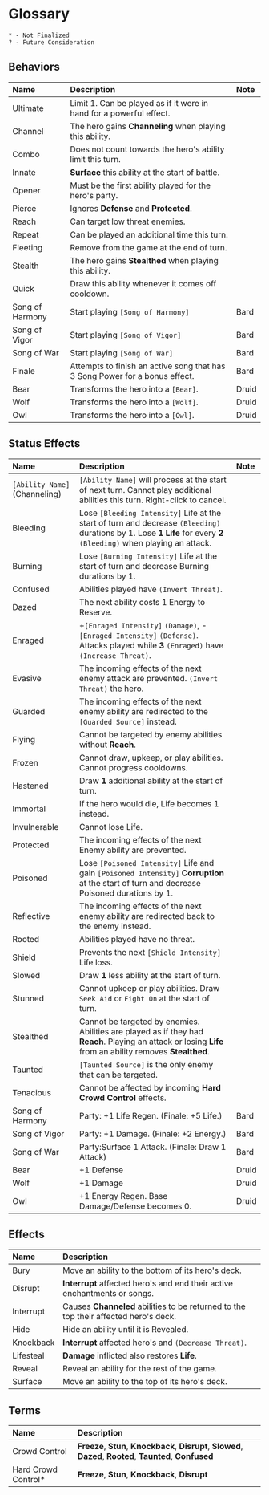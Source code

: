 # Glossary
`* - Not Finalized`  
`? - Future Consideration`

## Behaviors
| Name            | Description                                                                 | Note  |
| :-------------- | :-------------------------------------------------------------------------- | :---- |
| Ultimate        | Limit 1. Can be played as if it were in hand for a powerful effect.         |       |
| Channel         | The hero gains **Channeling** when playing this ability.                    |       |
| Combo           | Does not count towards the hero's ability limit this turn.                  |       |
| Innate          | **Surface** this ability at the start of battle.                            |       |
| Opener          | Must be the first ability played for the hero's party.                      |       |
| Pierce          | Ignores **Defense** and **Protected**.                                      |       |
| Reach           | Can target low threat enemies.                                              |       |
| Repeat          | Can be played an additional time this turn.                                 |       |
| Fleeting        | Remove from the game at the end of turn.                                    |       |
| Stealth         | The hero gains **Stealthed** when playing this ability.                     |       |
| Quick           | Draw this ability whenever it comes off cooldown.                           |       |
| Song of Harmony | Start playing `[Song of Harmony]`                                           | Bard  |
| Song of Vigor   | Start playing `[Song of Vigor]`                                             | Bard  |
| Song of War     | Start playing `[Song of War]`                                               | Bard  |
| Finale          | Attempts to finish an active song that has 3 Song Power for a bonus effect. | Bard  |
| Bear            | Transforms the hero into a `[Bear]`.                                        | Druid |
| Wolf            | Transforms the hero into a `[Wolf]`.                                        | Druid |
| Owl             | Transforms the hero into a `[Owl]`.                                         | Druid |

## Status Effects
| Name                          | Description                                                                                                                                                          | Note  |
| :---------------------------- | :------------------------------------------------------------------------------------------------------------------------------------------------------------------- | :---- |
| `[Ability Name]` (Channeling) | `[Ability Name]` will process at the start of next turn. Cannot play additional abilities this turn. Right-click to cancel.                                          |       |
| Bleeding                      | Lose `[Bleeding Intensity]` Life at the start of turn and decrease `(Bleeding)` durations by 1. Lose **1 Life** for every **2** `(Bleeding)` when playing an attack. |       |
| Burning                       | Lose `[Burning Intensity]` Life at the start of turn and decrease Burning durations by 1.                                                                            |       |
| Confused                      | Abilities played have `(Invert Threat)`.                                                                                                                             |       |
| Dazed                         | The next ability costs 1 Energy to Reserve.                                                                                                                          |       |
| Enraged                       | +`[Enraged Intensity]` `(Damage)`, -`[Enraged Intensity]` `(Defense)`. Attacks played while **3** `(Enraged)` have `(Increase Threat)`.                              |       |
| Evasive                       | The incoming effects of the next enemy attack are prevented. `(Invert Threat)` the hero.                                                                             |       |
| Guarded                       | The incoming effects of the next enemy ability are redirected to the `[Guarded Source]` instead.                                                                     |       |
| Flying                        | Cannot be targeted by enemy abilities without **Reach**.                                                                                                             |       |
| Frozen                        | Cannot draw, upkeep, or play abilities. Cannot progress cooldowns.                                                                                                   |       |
| Hastened                      | Draw **1** additional ability at the start of turn.                                                                                                                  |       |
| Immortal                      | If the hero would die, Life becomes 1 instead.                                                                                                                       |       |
| Invulnerable                  | Cannot lose Life.                                                                                                                                                    |       |
| Protected                     | The incoming effects of the next Enemy ability are prevented.                                                                                                        |       |
| Poisoned                      | Lose `[Poisoned Intensity]` Life and gain `[Poisoned Intensity]` **Corruption** at the start of turn and decrease Poisoned durations by 1.                           |       |
| Reflective                    | The incoming effects of the next enemy ability are redirected back to the enemy instead.                                                                             |       |
| Rooted                        | Abilities played have no threat.                                                                                                                                     |       |
| Shield                        | Prevents the next `[Shield Intensity]` Life loss.                                                                                                                    |       |
| Slowed                        | Draw **1** less ability at the start of turn.                                                                                                                        |       |
| Stunned                       | Cannot upkeep or play abilities. Draw `Seek Aid` or `Fight On` at the start of turn.                                                                                 |       |
| Stealthed                     | Cannot be targeted by enemies. Abilities are played as if they had **Reach**. Playing an attack or losing **Life** from an ability removes **Stealthed**.            |       |
| Taunted                       | `[Taunted Source]` is the only enemy that can be targeted.                                                                                                           |       |
| Tenacious                     | Cannot be affected by incoming **Hard Crowd Control** effects.                                                                                                       |       |
| Song of Harmony               | Party: +1 Life Regen. (Finale: +5 Life.)                                                                                                                             | Bard  |
| Song of Vigor                 | Party: +1 Damage. (Finale: +2 Energy.)                                                                                                                               | Bard  |
| Song of War                   | Party:Surface 1 Attack. (Finale: Draw 1 Attack)                                                                                                                      | Bard  |
| Bear                          | +1 Defense                                                                                                                                                           | Druid |
| Wolf                          | +1 Damage                                                                                                                                                            | Druid |
| Owl                           | +1 Energy Regen. Base Damage/Defense becomes 0.                                                                                                                      | Druid |

## Effects
| Name      | Description                                                                          |
| :-------- | :----------------------------------------------------------------------------------- |
| Bury      | Move an ability to the bottom of its hero's deck.                                    |
| Disrupt   | **Interrupt** affected hero's and end their active enchantments or songs.            |
| Interrupt | Causes **Channeled** abilities to be returned to the top their affected hero's deck. |
| Hide      | Hide an ability until it is Revealed.                                                |
| Knockback | **Interrupt** affected hero's and `(Decrease Threat)`.                               |
| Lifesteal | **Damage** inflicted also restores **Life**.                                         |
| Reveal    | Reveal an ability for the rest of the game.                                          |
| Surface   | Move an ability to the top of its hero's deck.                                       |

## Terms
| Name                | Description                                                                                                    |
| :------------------ | :------------------------------------------------------------------------------------------------------------- |
| Crowd Control       | **Freeze**, **Stun**, **Knockback**, **Disrupt**, **Slowed**, **Dazed**, **Rooted**, **Taunted**, **Confused** |
| Hard Crowd Control* | **Freeze**, **Stun**, **Knockback**, **Disrupt**                                                               |
